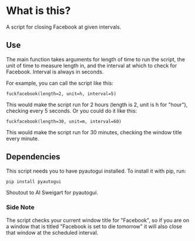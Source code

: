 # What is this?

A script for closing Facebook at given intervals. 

## Use

The main function takes arguments for length of time to run the script, the unit of time to measure length in, and the interval at which to check for Facebook. Interval is always in seconds.

For example, you can call the script like this:

```
fuckfacebook(length=2, unit=h, interval=5)
```

This would make the script run for 2 hours (length is 2, unit is h for "hour"), checking every 5 seconds. Or you could do it like this:

```
fuckfacebook(length=30, unit=m, interval=60)
```

This would make the script run for 30 minutes, checking the window title every minute.

## Dependencies

This script needs you to have pyautogui installed. To install it with pip, run:
```
pip install pyautogui
```

Shoutout to Al Sweigart for pyautogui.

### Side Note
The script checks your current window title for "Facebook", so if you are on a window that is titled "Facebook is set to die tomorrow" it will also close that window at the scheduled interval. 
